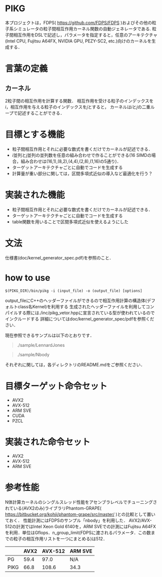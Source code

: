 # PIKG
本プロジェクトは，FDPS( https://github.com/FDPS/FDPS )およびその他の粒子系シミュレータの粒子間相互作用カーネル関数の自動ジェネレータである.
粒子間相互作用をDSLで記述し，パラメータを指定すると，任意のアーキテクチャ(Intel CPU, Fujitsu A64FX, NVIDIA GPU, PEZY-SC2, etc.)向けのカーネルを生成する．

# 言葉の定義
## カーネル
2粒子間の相互作用を計算する関数．
相互作用を受ける粒子のインデックスを*i*，相互作用を与える粒子のインデックスを*j*とすると，
カーネルは*i*と*j*の二重ループで記述することができる．

# 目標とする機能
- 粒子間相互作用とそれに必要な数式を書くだけでカーネルが記述できる．
- *i*並列と*j*並列の並列数を任意の組み合わせで作ることができる(16 SIMDの場合，組み合わせは(16,1),(8,2),(4,4),(2,8),(1,16)の5通り)．
- ターゲットアーキテクチャごとに自動でコードを生成する
- 計算量が重い部分に関しては，区間多項式近似の導入など最適化を行う？

# 実装された機能
- 粒子間相互作用とそれに必要な数式を書くだけでカーネルが記述できる．
- ターゲットアーキテクチャごとに自動でコードを生成する
- table関数を用いることで区間多項式近似を使えるようにした

# 文法
仕様書(doc/kernel_generator_spec.pdf)を参照のこと．

# how to use
```
$(PIKG_DIR)/bin/pikg -i (input_file) -o (output_file) [options]
```
output_fileにC++のヘッダーファイルができるので相互作用計算の構造体(デフォルトclass名Kernel)を利用する
生成されたヘッダーファイルを利用してコンパイルする際には./inc/pikg_vetor.hppに宣言されている型が使われているのでインクルードする
詳細についてはdoc/kernel_generator_spec/pdfを参照ください．

現在参照できるサンプルは以下のとおりです．
> ./sample/LennardJones

> ./sample/Nbody

それぞれに関しては，各ディレクトリのREADME.mdをご参照ください．

# 目標ターゲット命令セット
- AVX2
- AVX-512
- ARM SVE
- CUDA
- PZCL

# 実装された命令セット
- AVX2
- AVX-512
- ARM SVE

# 参考性能
N体計算カーネルのシングルスレッド性能をアセンブラレベルでチューニングされている(AVX2のみ)ライブラリPhantom-GRAPE( https://bitbucket.org/kohji/phantom-grape/src/master/ )との比較として置いておく．
性能計測にはFDPSのサンプル「nbody」を利用した．
AVX2/AVX-512の計測ではIntel Xeon Gold 6140を，ARM SVEでの計測にはFujitsu A64FXを利用．単位はGflops．n_group_limit(FDPSに渡されるパラメータ．この数までの粒子の相互作用リストを一つにまとめる)は512．

|    | AVX2 | AVX-512 | ARM SVE |
|----|------|---------|---------|
|  PG| 59.4 |  97.0   |   N/A   |
|PIKG| 66.8 | 108.6   |  34.3   |


